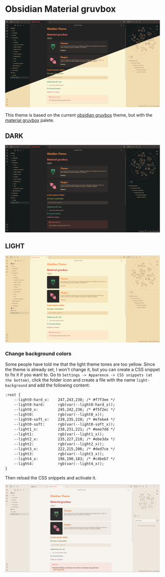 # Obsidian Material gruvbox 

![Theme preview](img/preview.png)

This theme is based on the current [obsidian gruvbox](https://github.com/insanum/obsidian_gruvbox) theme, but with the [material gruvbox](https://gist.github.com/Cardoso1994/5fbbf98603b44bc986ec18e607b7dbf1) palete.

## DARK
![Dark preview](img/dark.png)

## LIGHT
![Light preview](img/light.png)

### Change background colors
Some people have told me that the light theme tones are too yellow. Since the theme is already set, I won't change it, but you can create a CSS snippet to fix it if you want to. Go to `Settings -> Apparence -> CSS snippets (at the bottom)`, click the folder icon and create a file with the name `light-background` and add the following content:
```
:root {
    --light0-hard_x:    247,243,238; /* #f7f3ee */
    --light0-hard:      rgb(var(--light0-hard_x));
    --light0_x:         245,242,236; /* #f5f2ec */
    --light0:           rgb(var(--light0_x));
    --light0-soft_x:    239,235,228; /* #efebe4 */
    --light0-soft:      rgb(var(--light0-soft_x));
    --light1_x:         238,231,221; /* #eee7dd */
    --light1:           rgb(var(--light1_x));
    --light2_x:         235,227,218; /* #ebe3da */
    --light2:           rgb(var(--light2_x));
    --light3_x:         222,215,206; /* #ded7ce */
    --light3:           rgb(var(--light3_x));
    --light4_x:         196,190,183; /* #c4beb7 */
    --light4:           rgb(var(--light4_x));
}
```
Then reload the CSS snippets and activate it.

![Light mod preview](img/light-mod.png)
